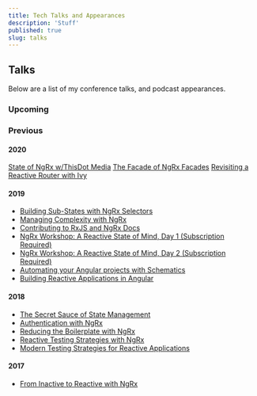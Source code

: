```yaml
---
title: Tech Talks and Appearances
description: 'Stuff'
published: true
slug: talks
---
```


<div class="page talks-page">

## Talks

Below are a list of my conference talks, and podcast appearances.

### Upcoming



### Previous

#### 2020

[State of NgRx w/ThisDot Media](https://www.youtube.com/watch?v=w_Ar4DAYS9o)
[The Facade of NgRx Facades](https://youtu.be/OZam9fNNwSE)
[Revisiting a Reactive Router with Ivy](https://www.ng-conf.org/2020/sessions/revisiting-a-reactive-router-with-ivy/)

#### 2019

- [Building Sub-States with NgRx Selectors](https://www.youtube.com/watch?v=RXuSDiLmcN0)
- [Managing Complexity with NgRx](https://www.recallact.com/presentation/managing-complexity-ngrx)
- [Contributing to RxJS and NgRx Docs](https://www.youtube.com/watch?v=ug0c1tUegm4)
- [NgRx Workshop: A Reactive State of Mind, Day 1 (Subscription Required)](https://www.pluralsight.com/courses/ng-conf-19-ngrx-reactive-day-1)
- [NgRx Workshop: A Reactive State of Mind, Day 2 (Subscription Required)](https://www.pluralsight.com/courses/ng-conf-19-ngrx-reactive-day-2)
- [Automating your Angular projects with Schematics](https://www.youtube.com/watch?v=bdCYZoB_Su4)
- [Building Reactive Applications in Angular](https://connect.tech/)

#### 2018

- [The Secret Sauce of State Management](https://www.youtube.com/watch?v=meIlUZ2TMs8)
- [Authentication with NgRx](https://www.youtube.com/watch?v=46IRQgNtCGw)
- [Reducing the Boilerplate with NgRx](https://www.youtube.com/watch?v=t3jx0EC-Y3c)
- [Reactive Testing Strategies with NgRx](https://www.youtube.com/watch?v=MTZprd9tI6c)
- [Modern Testing Strategies for Reactive Applications](https://www.youtube.com/watch?v=qEKVzz9kifE)

#### 2017

- [From Inactive to Reactive with NgRx](https://www.youtube.com/watch?v=cyaAhXHhxgk)

</div>

